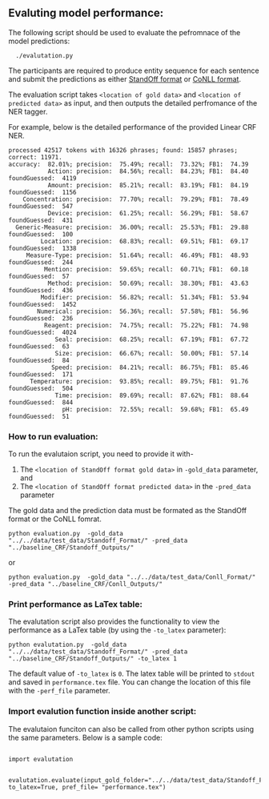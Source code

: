 ## Evaluting model performance:

The following script should be used to evaluate the pefromnace of the model predictions:
  
      ./evalutation.py 

The participants are required to produce entity sequence for each sentence and submit the predictions as either [StandOff format](../../data/Readme.md##-The-standoff-format:) or [CoNLL format](../../data/Readme.md##-The-conll-format:).


The evaluation script takes `<location of gold data>` and `<location of predicted data>` as input, and then outputs the detailed perfromance of the NER tagger. 

For example, below is the detailed performance of the provided Linear CRF NER.

```
processed 42517 tokens with 16326 phrases; found: 15857 phrases; correct: 11971.
accuracy:  82.01%; precision:  75.49%; recall:  73.32%; FB1:  74.39
           Action: precision:  84.56%; recall:  84.23%; FB1:  84.40 foundGuessed:  4119
           Amount: precision:  85.21%; recall:  83.19%; FB1:  84.19 foundGuessed:  1156
    Concentration: precision:  77.70%; recall:  79.29%; FB1:  78.49 foundGuessed:  547
           Device: precision:  61.25%; recall:  56.29%; FB1:  58.67 foundGuessed:  431
  Generic-Measure: precision:  36.00%; recall:  25.53%; FB1:  29.88 foundGuessed:  100
         Location: precision:  68.83%; recall:  69.51%; FB1:  69.17 foundGuessed:  1338
     Measure-Type: precision:  51.64%; recall:  46.49%; FB1:  48.93 foundGuessed:  244
          Mention: precision:  59.65%; recall:  60.71%; FB1:  60.18 foundGuessed:  57
           Method: precision:  50.69%; recall:  38.30%; FB1:  43.63 foundGuessed:  436
         Modifier: precision:  56.82%; recall:  51.34%; FB1:  53.94 foundGuessed:  1452
        Numerical: precision:  56.36%; recall:  57.58%; FB1:  56.96 foundGuessed:  236
          Reagent: precision:  74.75%; recall:  75.22%; FB1:  74.98 foundGuessed:  4024
             Seal: precision:  68.25%; recall:  67.19%; FB1:  67.72 foundGuessed:  63
             Size: precision:  66.67%; recall:  50.00%; FB1:  57.14 foundGuessed:  84
            Speed: precision:  84.21%; recall:  86.75%; FB1:  85.46 foundGuessed:  171
      Temperature: precision:  93.85%; recall:  89.75%; FB1:  91.76 foundGuessed:  504
             Time: precision:  89.69%; recall:  87.62%; FB1:  88.64 foundGuessed:  844
               pH: precision:  72.55%; recall:  59.68%; FB1:  65.49 foundGuessed:  51
``` 
    


### How to run evaluation:

To run the evalutaion script, you need to provide it with-

1) The `<location of StandOff format gold data>` in `-gold_data` parameter, and 
2) The `<location of StandOff format predicted data>` in the `-pred_data` parameter

The gold data and the prediction data must be formated as the StandOff format or the CoNLL fomrat.

```
python evaluation.py  -gold_data "../../data/test_data/Standoff_Format/" -pred_data "../baseline_CRF/Standoff_Outputs/"
```
or

```
python evaluation.py  -gold_data "../../data/test_data/Conll_Format/" -pred_data "../baseline_CRF/Conll_Outputs/"
```


### Print performance as LaTex table:

The evalutation script also provides the functionality to view the performance as a LaTex table (by using the `-to_latex` parameter):

```
python evalutation.py  -gold_data "../../data/test_data/Standoff_Format/" -pred_data "../baseline_CRF/Standoff_Outputs/" -to_latex 1
```

The default value of `-to_latex` is `0`. The latex table will be printed to `stdout` and saved in `performance.tex` file. You can change the location of this file with the `-perf_file` parameter.


### Import evalution function inside another script:

The evalutaion funciton can also be called from other python scripts using the same parameters. Below is a sample code:

```

import evalutation


evalutation.evaluate(input_gold_folder="../../data/test_data/Standoff_Format/",input_pred_folder="Standoff_Outputs/", to_latex=True, pref_file= "performance.tex")

```

